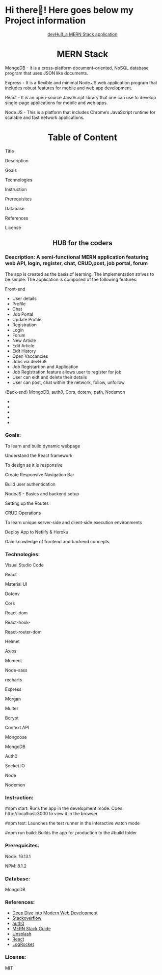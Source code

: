 # Hi there👋! Here goes below my Project information

<div align="center"><a href="########">devHuß_a MERN Stack application </a></div>
<h1 align="center">MERN Stack</h1>
<p>MongoDB - It is a cross-platform document-oriented, NoSQL database program that uses JSON like documents.</p>
<p>Express - It is a flexible and minimal Node.JS web application program that includes robust features for mobile and web app development.</p>
<p>React - It is an open-source JavaScript library that one can use to develop single-page applications for mobile and web apps.</p>
<p>Node.JS - This is a platform that includes Chrome’s JavaScript runtime for scalable and fast network applications.</p>

<h1 align="center">Table of Content</h1>
 
   <p>Title</p>
   <p>Description</p>
   <p>Goals</p>
   <p>Technologies</p>
   <p>Instruction</p>
   <P>Prerequisites</p>
   <p>Database</p>
   <p>References</p>
   <p>License</p>
   
<h2 align="center">HUB for the coders</h2>

<h3 align="left">Description: A semi-functional MERN application featuring web API, login, register, chat, CRUD,post, job portal, forum</h3>

<p>The app is created as the basis of learning. The implementation strives to be simple. The application is composed of the following features:</p>

<p>Front-end</p>

<ul>
<li>User details</li>
<li>Profile</li>
<li>Chat</li>
<li>Job Portal</li>
<li>Update Profile</li>
<li>Registration</li>
<li>Login</li>
<li>Forum</li>
<li>New Article</li>
<li>Edit Article</li>
<li>Eidt History</li>
<li>Open Vaccancies</li>
<li>Jobs via devHuß</li>
<li>Job Registartion and Application</li>
<li>Job Registration feature allows user to register for job</li>
<li>User can eidt and delete their details</li>
<li>User can post, chat within the network, follow, unfollow</li>
</ul>

<p>(Back-end) MongoDB, auth0, Cors, dotenv, path, Nodemon</p>

<ul>
<li></li>
<li></li>
<li></li>
<li></li>
<li></li>
</ul>

 <h3 align="left"> Goals:</h3>

  <p>To learn and build dynamic webpage</p>
  <p>Understand the React framework</p>
  <p> To design as it is responsive</p>
  <p>Create Responsive Navigation Bar</p>
  <p>Build user authentication</p>
  <p>NodeJS - Basics and backend setup</p>
  <p>Setting up the Routes</p>
  <p>CRUD Operations</p>
  <p>To learn unique server-side and client-side execution environments</p>
  <p></p>
  <p></p>
  <p></p>
  <p></p>
  <p></p>
  <p>Deploy App to Netlify & Heroku</p>
  <p>Gain knowledge of frontend and backend concepts</p>
  
<h3 align="left">Technologies:</h3>
 
 <p>Visual Studio Code</p>
  <p>React</p>
  <p>Material UI</p>
  <p>Dotenv</p>
  <p>Cors</p>
  <p>React-dom</p>
  <p>React-hook-</p>
  <p>React-router-dom</p>
  <p>Helmet</p>
  <p>Axios</p>
  <p>Moment</p>
  <p>Node-sass</p>
  <p>recharts</p>
  <p>Express</p>
  <p>Morgan</p>
  <p>Multer</p>
  <p>Bcrypt</p>
  <p>Context API</p>
  <p>Mongoose</p>
  <p>MongoDB</p>
  <p>Auth0</p>
  <p>Socket.IO</p>
  <p>Node</p>
  <p>Nodemon</p>

 <h3 align="left">Instruction:</h3>

<p>#npm start: Runs the app in the development mode. Open http://localhost:3000 to view it in the browser</p>
<p>#npm test: Launches the test runner in the interactive watch mode</p>
<p>#npm run build: Builds the app for production to the #build folder</p>

<h3 align="left"> Prerequisites:</h3>

  <p>Node: 16.13.1</p>
  <p>NPM: 8.1.2</p>

  <h3 align="left">Database:</h3>

  <p>MongoDB</p>

<h3 align="left">References:</h3>

<ul>
<li><a href="https://fullstackopen.com/en/">Deep Dive into Modern Web Development</a></li>
<li><a href="https://stackoverflow.com/">Stackoverflow</a></li>
<li><a href="https://manage.auth0.com/">auth0</a></li>
<li><a href="https://www.mongodb.com/languages/mern-stack-tutorial">MERN Stack Guide</a></li>
<li><a href="https://unsplash.com/">Unsplash</a></li>
<li><a href="https://reactjs.org/">React</a></li>
 <li><a href="https://blog.logrocket.com/mern-stack-tutorial/">LogRocket</a></li>
</ul>

<h3 align="left">License:</h3>
<p>MIT</p>

